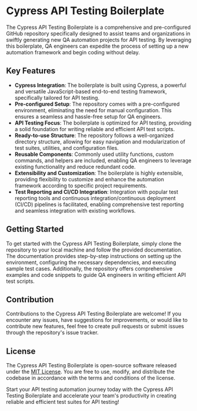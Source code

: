 # Cypress API Testing Boilerplate

The Cypress API Testing Boilerplate is a comprehensive and pre-configured GitHub repository specifically designed to assist teams and organizations in swiftly generating new QA automation projects for API testing. By leveraging this boilerplate, QA engineers can expedite the process of setting up a new automation framework and begin coding without delay.

## Key Features
- **Cypress Integration**: The boilerplate is built using Cypress, a powerful and versatile JavaScript-based end-to-end testing framework, specifically tailored for API testing.
- **Pre-configured Setup**: The repository comes with a pre-configured environment, eliminating the need for manual configuration. This ensures a seamless and hassle-free setup for QA engineers.
- **API Testing Focus**: The boilerplate is optimized for API testing, providing a solid foundation for writing reliable and efficient API test scripts.
- **Ready-to-use Structure**: The repository follows a well-organized directory structure, allowing for easy navigation and modularization of test suites, utilities, and configuration files.
- **Reusable Components**: Commonly used utility functions, custom commands, and helpers are included, enabling QA engineers to leverage existing functionality and reduce redundant code.
- **Extensibility and Customization**: The boilerplate is highly extensible, providing flexibility to customize and enhance the automation framework according to specific project requirements.
- **Test Reporting and CI/CD Integration**: Integration with popular test reporting tools and continuous integration/continuous deployment (CI/CD) pipelines is facilitated, enabling comprehensive test reporting and seamless integration with existing workflows.

## Getting Started
To get started with the Cypress API Testing Boilerplate, simply clone the repository to your local machine and follow the provided documentation. The documentation provides step-by-step instructions on setting up the environment, configuring the necessary dependencies, and executing sample test cases. Additionally, the repository offers comprehensive examples and code snippets to guide QA engineers in writing efficient API test scripts.

## Contribution
Contributions to the Cypress API Testing Boilerplate are welcome! If you encounter any issues, have suggestions for improvements, or would like to contribute new features, feel free to create pull requests or submit issues through the repository's issue tracker.

## License
The Cypress API Testing Boilerplate is open-source software released under the [MIT License](https://opensource.org/licenses/MIT). You are free to use, modify, and distribute the codebase in accordance with the terms and conditions of the license.

Start your API testing automation journey today with the Cypress API Testing Boilerplate and accelerate your team's productivity in creating reliable and efficient test suites for API testing!
